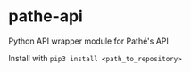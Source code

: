 # pathe-api
Python API wrapper module for Pathé's API

Install with
```pip3 install <path_to_repository>```
